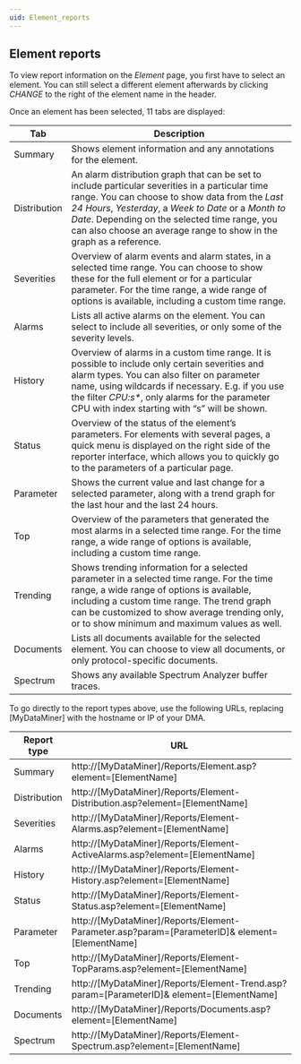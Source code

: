 ```yaml
---
uid: Element_reports
---
```


## Element reports

To view report information on the *Element* page, you first have to select an element. You can still select a different element afterwards by clicking *CHANGE* to the right of the element name in the header.

Once an element has been selected, 11 tabs are displayed:

| Tab          | Description                                                                                                                                                                                                                                                                                                                                                                                                                                                    |
|--------------|----------------------------------------------------------------------------------------------------------------------------------------------------------------------------------------------------------------------------------------------------------------------------------------------------------------------------------------------------------------------------------------------------------------------------------------------------------------|
| Summary      | Shows element information and any annotations for the element.                                                                                                                                                                                                                                                                                                                                                                                                 |
| Distribution | An alarm distribution graph that can be set to include particular severities in a particular time range. You can choose to show data from the *Last 24 Hours*, *Yesterday*, a *Week to Date* or a *Month to Date*. Depending on the selected time range, you can also choose an average range to show in the graph as a reference. |
| Severities   | Overview of alarm events and alarm states, in a selected time range. You can choose to show these for the full element or for a particular parameter. For the time range, a wide range of options is available, including a custom time range.                                                                                                                                                                                                                 |
| Alarms       | Lists all active alarms on the element. You can select to include all severities, or only some of the severity levels.                                                                                                                                                                                                                                                                                                                                         |
| History      | Overview of alarms in a custom time range. It is possible to include only certain severities and alarm types. You can also filter on parameter name, using wildcards if necessary. E.g. if you use the filter *CPU:s\**, only alarms for the parameter CPU with index starting with “s” will be shown.                                                                                                                              |
| Status       | Overview of the status of the element’s parameters. For elements with several pages, a quick menu is displayed on the right side of the reporter interface, which allows you to quickly go to the parameters of a particular page.                                                                                                                                                                                                                             |
| Parameter    | Shows the current value and last change for a selected parameter, along with a trend graph for the last hour and the last 24 hours.                                                                                                                                                                                                                                                                                                                            |
| Top          | Overview of the parameters that generated the most alarms in a selected time range. For the time range, a wide range of options is available, including a custom time range.                                                                                                                                                                                                                                                                                   |
| Trending     | Shows trending information for a selected parameter in a selected time range. For the time range, a wide range of options is available, including a custom time range. The trend graph can be customized to show average trending only, or to show minimum and maximum values as well.                                                                                                                                                                         |
| Documents    | Lists all documents available for the selected element. You can choose to view all documents, or only protocol-specific documents.                                                                                                                                                                                                                                                                                                                             |
| Spectrum     | Shows any available Spectrum Analyzer buffer traces.                                                                                                                                                                                                                                                                                                                                                                                                           |

To go directly to the report types above, use the following URLs, replacing \[MyDataMiner\] with the hostname or IP of your DMA.

| Report type  | URL                                                                                                 |
|--------------|-----------------------------------------------------------------------------------------------------|
| Summary      | http://\[MyDataMiner\]/Reports/Element.asp?element=\[ElementName\]                                  |
| Distribution | http://\[MyDataMiner\]/Reports/Element-Distribution.asp?element=\[ElementName\]                     |
| Severities   | http://\[MyDataMiner\]/Reports/Element-Alarms.asp?element=\[ElementName\]                           |
| Alarms       | http://\[MyDataMiner\]/Reports/Element-ActiveAlarms.asp?element=\[ElementName\]                     |
| History      | http://\[MyDataMiner\]/Reports/Element-History.asp?element=\[ElementName\]                          |
| Status       | http://\[MyDataMiner\]/Reports/Element-Status.asp?element=\[ElementName\]                           |
| Parameter    | http://\[MyDataMiner\]/Reports/Element-Parameter.asp?param=\[ParameterID\]& element=\[ElementName\] |
| Top          | http://\[MyDataMiner\]/Reports/Element-TopParams.asp?element=\[ElementName\]                        |
| Trending     | http://\[MyDataMiner\]/Reports/Element-Trend.asp?param=\[ParameterID\]& element=\[ElementName\]     |
| Documents    | http://\[MyDataMiner\]/Reports/Documents.asp?element=\[ElementName\]                                |
| Spectrum     | http://\[MyDataMiner\]/Reports/Element-Spectrum.asp?element=\[ElementName\]                         |
